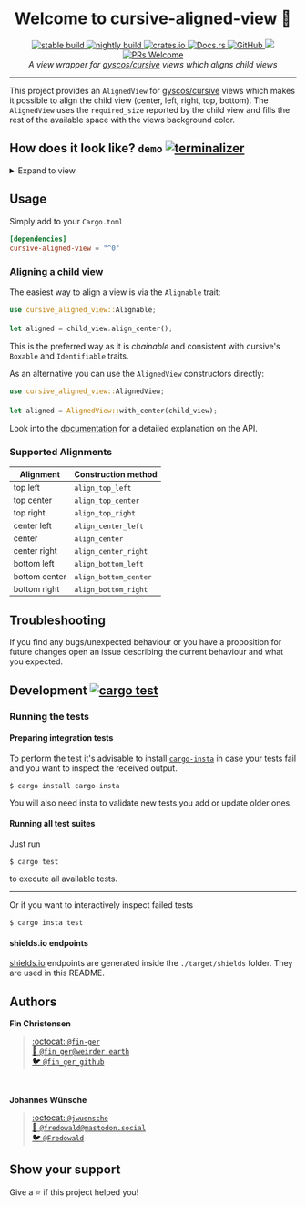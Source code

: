 <h1 align="center">Welcome to cursive-aligned-view 👋</h1>
<p align="center">
  <a href="https://github.com/deinstapel/cursive-aligned-view/actions">
    <img src="https://img.shields.io/endpoint.svg?url=https%3A%2F%2Fdeinstapel.github.io%2Fcursive-aligned-view%2Fstable-build.json" alt="stable build">
  </a>
  <a href="https://github.com/deinstapel/cursive-aligned-view/actions">
    <img src="https://img.shields.io/endpoint.svg?url=https%3A%2F%2Fdeinstapel.github.io%2Fcursive-aligned-view%2Fnightly-build.json" alt="nightly build">
  </a>
  <a href="https://crates.io/crates/cursive-aligned-view">
    <img alt="crates.io" src="https://img.shields.io/crates/v/cursive-aligned-view.svg">
  </a>
  <a href="https://docs.rs/cursive-aligned-view">
    <img alt="Docs.rs" src="https://docs.rs/cursive-aligned-view/badge.svg">
  </a>
  <a href="https://github.com/deinstapel/cursive-aligned-view/blob/master/LICENSE">
    <img alt="GitHub" src="https://img.shields.io/github/license/deinstapel/cursive-aligned-view.svg">
  </a>
  <a href="http://spacemacs.org">
    <img src="https://cdn.rawgit.com/syl20bnr/spacemacs/442d025779da2f62fc86c2082703697714db6514/assets/spacemacs-badge.svg" />
  </a>
  <a href="http://makeapullrequest.com">
    <img alt="PRs Welcome" src="https://img.shields.io/badge/PRs-welcome-brightgreen.svg">
  </a>
  <br>
  <i>A view wrapper for
  <a href="https://github.com/gyscos/cursive">gyscos/cursive</a>
  views which aligns child views</i>
</p>

---

This project provides an `AlignedView` for [gyscos/cursive](https://github.com/gyscos/cursive) views which makes it possible to align the child view (center, left, right, top, bottom). The `AlignedView` uses the `required_size` reported by the child view and fills the rest of the available space with the views background color.

## How does it look like? `demo` [![terminalizer](https://img.shields.io/badge/GIF-terminalizer-blueviolet.svg)](https://github.com/faressoft/terminalizer)

<details>
  <summary>Expand to view</summary>
  <img src="assets/demo.gif" alt="aligned-view demo">
</details>

## Usage

Simply add to your `Cargo.toml`

```toml
[dependencies]
cursive-aligned-view = "^0"
```

### Aligning a child view

The easiest way to align a view is via the `Alignable` trait:

```rust
use cursive_aligned_view::Alignable;

let aligned = child_view.align_center();
```

This is the preferred way as it is *chainable* and consistent with cursive's `Boxable` and `Identifiable` traits.

As an alternative you can use the `AlignedView` constructors directly:

```rust
use cursive_aligned_view::AlignedView;

let aligned = AlignedView::with_center(child_view);
```

Look into the [documentation](https://docs.rs/cursive-aligned-view) for a detailed explanation on the API.

### Supported Alignments

| Alignment     | Construction method   |
|---------------|-----------------------|
| top left      | `align_top_left`      |
| top center    | `align_top_center`    |
| top right     | `align_top_right`     |
| center left   | `align_center_left`   |
| center        | `align_center`        |
| center right  | `align_center_right`  |
| bottom left   | `align_bottom_left`   |
| bottom center | `align_bottom_center` |
| bottom right  | `align_bottom_right`  |

## Troubleshooting

If you find any bugs/unexpected behaviour or you have a proposition for future changes open an issue describing the current behaviour and what you expected.

## Development [![cargo test](https://img.shields.io/endpoint.svg?url=https%3A%2F%2Fdeinstapel.github.io%2Fcursive-aligned-view%2Fcargo-test.json)](https://github.com/deinstapel/cursive-aligned-view/actions)

### Running the tests

#### Preparing integration tests

To perform the test it's advisable to install [`cargo-insta`](https://github.com/mitsuhiko/insta) in case your tests fail and you want to inspect the received output.
```
$ cargo install cargo-insta
```

You will also need insta to validate new tests you add or update older ones.

#### Running all test suites

Just run

```
$ cargo test
```

to execute all available tests.

---

Or if you want to interactively inspect failed tests
```
$ cargo insta test
```

#### shields.io endpoints

[shields.io](https://shields.io) endpoints are generated inside the `./target/shields` folder. They are used in this README.

## Authors

**Fin Christensen**

> [:octocat: `@fin-ger`](https://github.com/fin-ger)  
> [:elephant: `@fin_ger@weirder.earth`](https://weirder.earth/@fin_ger)  
> [:bird: `@fin_ger_github`](https://twitter.com/fin_ger_github)  

<br>

**Johannes Wünsche**

> [:octocat: `@jwuensche`](https://github.com/jwuensche)  
> [:elephant: `@fredowald@mastodon.social`](https://mastodon.social/web/accounts/843376)  
> [:bird: `@Fredowald`](https://twitter.com/fredowald)  

## Show your support

Give a :star: if this project helped you!

